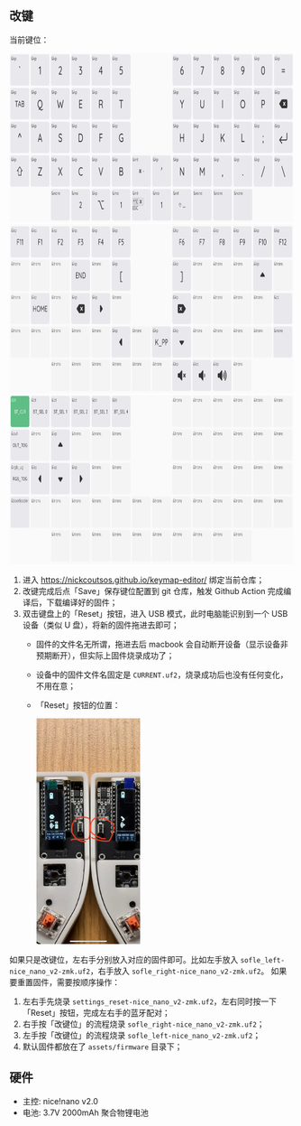 ## 改键

当前键位：

<img src="./assets/layer0.png" height="300">
<img src="./assets/layer1.png" height="300">
<img src="./assets/layer2.png" height="300">

1. 进入 https://nickcoutsos.github.io/keymap-editor/ 绑定当前仓库；
2. 改键完成后点「Save」保存键位配置到 git 仓库，触发 Github Action 完成编译后，下载编译好的固件；
3. 双击键盘上的「Reset」按钮，进入 USB 模式，此时电脑能识别到一个 USB 设备（类似 U 盘），将新的固件拖进去即可；
   - 固件的文件名无所谓，拖进去后 macbook 会自动断开设备（显示设备非预期断开），但实际上固件烧录成功了；
   - 设备中的固件文件名固定是 `CURRENT.uf2`，烧录成功后也没有任何变化，不用在意；
   - 「Reset」按钮的位置：

      <img src="./assets/reset_button.jpg" height="400">

如果只是改键位，左右手分别放入对应的固件即可。比如左手放入 `sofle_left-nice_nano_v2-zmk.uf2`，右手放入 `sofle_right-nice_nano_v2-zmk.uf2`。
如果要重置固件，需要按顺序操作：

1. 左右手先烧录 `settings_reset-nice_nano_v2-zmk.uf2`，左右同时按一下「Reset」按钮，完成左右手的蓝牙配对；
2. 右手按「改键位」的流程烧录 `sofle_right-nice_nano_v2-zmk.uf2`；
3. 左手按「改键位」的流程烧录 `sofle_left-nice_nano_v2-zmk.uf2`；
4. 默认固件都放在了 `assets/firmware` 目录下；

## 硬件

- 主控: nice!nano v2.0
- 电池: 3.7V 2000mAh 聚合物锂电池